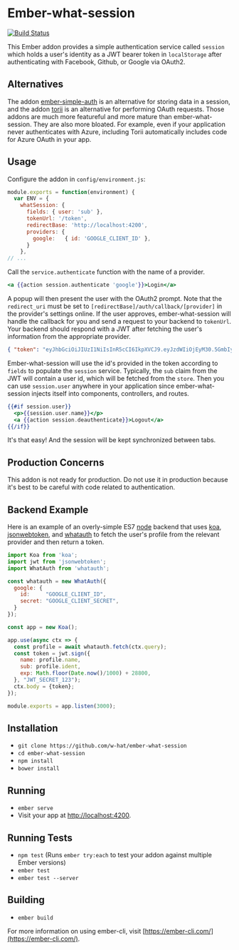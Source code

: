 # Ember-what-session

[![Build Status](https://travis-ci.org/w-hat/ember-what-session.svg?branch=master)](https://travis-ci.org/w-hat/ember-what-session)

This Ember addon provides a simple authentication service called `session`
which holds a user's identity as a JWT bearer token in `localStorage` after
authenticating with Facebook, Github, or Google via OAuth2.


## Alternatives

The addon [ember-simple-auth](https://github.com/simplabs/ember-simple-auth)
is an alternative for storing data in a session, and the addon
[torii](https://github.com/Vestorly/torii) is an alternative for performing
OAuth requests.  Those addons are much more featureful and more mature than
ember-what-session.  They are also more bloated.  For example, even if your
application never authenticates with Azure, including Torii automatically 
includes code for Azure OAuth in your app.


## Usage

Configure the addon in `config/environment.js`:

```js
module.exports = function(environment) {
  var ENV = {
    whatSession: {
      fields: { user: 'sub' },
      tokenUrl: '/token',
      redirectBase: 'http://localhost:4200',
      providers: {
        google:   { id: 'GOOGLE_CLIENT_ID' },
      }
    },
// ...
```

Call the `service.authenticate` function with the name of a provider.

```hbs
<a {{action session.authenticate 'google'}}>Login</a>
```

A popup will then present the user with the OAuth2 prompt.  Note that the
`redirect_uri` must be set to `[redirectBase]/auth/callback/[provider]`
in the provider's settings online.
If the user approves, ember-what-session will handle the callback for you and
send a request to your backend to `tokenUrl`.
Your backend should respond with a JWT after fetching the user's information
from the appropriate provider.

```json
{ "token": "eyJhbGciOiJIUzI1NiIsInR5cCI6IkpXVCJ9.eyJzdWIiOjEyM30.5GmbIy8VoP6A4kR6zJaks7VGDbhIiTz-1b6EZfiRcgE" }
```

Ember-what-session will use the id's  provided in the token according to
`fields` to populate the `session` service.
Typically, the `sub` claim from the JWT will contain a user id, which
will be fetched from the `store`.  Then you can use `session.user` anywhere in
your application since ember-what-session injects itself into components,
controllers, and routes.

```hbs
{{#if session.user}}
  <p>{{session.user.name}}</p>
  <a {{action session.deauthenticate}}>Logout</a>
{{/if}}
```

It's that easy!  And the session will be kept synchronized between tabs.


## Production Concerns

This addon is not ready for production.  Do not use it in production because
it's best to be careful with code related to authentication.


## Backend Example

Here is an example of an overly-simple ES7
[node](https://nodejs.org/) backend that uses
[koa](https://github.com/koajs/koa),
[jsonwebtoken](https://github.com/auth0/node-jsonwebtoken), and
[whatauth](https://github.com/w-hat/whatauth) to fetch the user's profile
from the relevant provider and then return a token.

```js
import Koa from 'koa';
import jwt from 'jsonwebtoken';
import WhatAuth from 'whatauth';

const whatauth = new WhatAuth({
  google: {
    id:     "GOOGLE_CLIENT_ID",
    secret: "GOOGLE_CLIENT_SECRET",
  }
});

const app = new Koa();

app.use(async ctx => {
  const profile = await whatauth.fetch(ctx.query);
  const token = jwt.sign({
    name: profile.name,
    sub: profile.ident,
    exp: Math.floor(Date.now()/1000) + 28800,
  }, "JWT_SECRET_123");
  ctx.body = {token};
});

module.exports = app.listen(3000);
```


## Installation

* `git clone https://github.com/w-hat/ember-what-session`
* `cd ember-what-session`
* `npm install`
* `bower install`

## Running

* `ember serve`
* Visit your app at [http://localhost:4200](http://localhost:4200).

## Running Tests

* `npm test` (Runs `ember try:each` to test your addon against multiple Ember versions)
* `ember test`
* `ember test --server`

## Building

* `ember build`

For more information on using ember-cli, visit [https://ember-cli.com/](https://ember-cli.com/).
